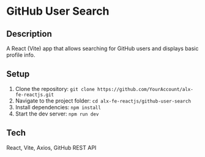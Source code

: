 # GitHub User Search

## Description
A React (Vite) app that allows searching for GitHub users and displays basic profile info.

## Setup
1. Clone the repository: `git clone https://github.com/YourAccount/alx-fe-reactjs.git`
2. Navigate to the project folder: `cd alx-fe-reactjs/github-user-search`
3. Install dependencies: `npm install`
4. Start the dev server: `npm run dev`

## Tech
React, Vite, Axios, GitHub REST API
